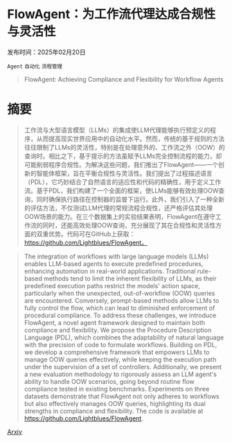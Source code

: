 # FlowAgent：为工作流代理达成合规性与灵活性

发布时间：2025年02月20日

`Agent` `自动化` `流程管理`

> FlowAgent: Achieving Compliance and Flexibility for Workflow Agents

# 摘要

> 工作流与大型语言模型（LLMs）的集成使LLM代理能够执行预定义的程序，从而提高现实世界应用中的自动化水平。然而，传统的基于规则的方法往往限制了LLMs的灵活性，特别是在处理意外的、工作流之外（OOW）的查询时。相比之下，基于提示的方法虽赋予LLMs完全控制流程的能力，却可能削弱程序合规性。为解决这些问题，我们推出了FlowAgent——一个创新的智能体框架，旨在平衡合规性与灵活性。我们提出了过程描述语言（PDL），它巧妙结合了自然语言的适应性和代码的精确性，用于定义工作流。基于PDL，我们构建了一个全面的框架，使LLMs能够有效处理OOW查询，同时确保执行路径在控制器的监督下运行。此外，我们引入了一种全新的评估方法，不仅测试LLM代理的常规流程合规性，还严格评估其处理OOW场景的能力。在三个数据集上的实验结果表明，FlowAgent在遵守工作流的同时，还能高效处理OOW查询，充分展现了其在合规性和灵活性方面的双重优势。代码可在GitHub上获取：https://github.com/Lightblues/FlowAgent。

> The integration of workflows with large language models (LLMs) enables LLM-based agents to execute predefined procedures, enhancing automation in real-world applications. Traditional rule-based methods tend to limit the inherent flexibility of LLMs, as their predefined execution paths restrict the models' action space, particularly when the unexpected, out-of-workflow (OOW) queries are encountered. Conversely, prompt-based methods allow LLMs to fully control the flow, which can lead to diminished enforcement of procedural compliance. To address these challenges, we introduce FlowAgent, a novel agent framework designed to maintain both compliance and flexibility. We propose the Procedure Description Language (PDL), which combines the adaptability of natural language with the precision of code to formulate workflows. Building on PDL, we develop a comprehensive framework that empowers LLMs to manage OOW queries effectively, while keeping the execution path under the supervision of a set of controllers. Additionally, we present a new evaluation methodology to rigorously assess an LLM agent's ability to handle OOW scenarios, going beyond routine flow compliance tested in existing benchmarks. Experiments on three datasets demonstrate that FlowAgent not only adheres to workflows but also effectively manages OOW queries, highlighting its dual strengths in compliance and flexibility. The code is available at https://github.com/Lightblues/FlowAgent.

[Arxiv](https://arxiv.org/abs/2502.14345)